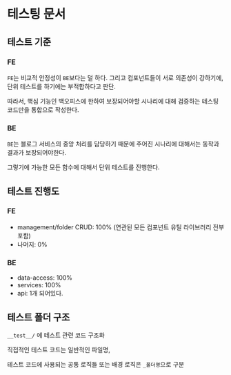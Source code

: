 # 테스팅 문서
## 테스트 기준
### FE
`FE`는 비교적 안정성이 `BE`보다는 덜 하다. 그리고 컴포넌트들이 서로 의존성이 강하기에, 단위 테스트를 하기에는 부적합하다고 판단.

따라서, 핵심 기능인 백오피스에 한하여 보장되어야할 시나리에 대해 검증하는 테스팅 코드만을 통합으로 작성한다.

### BE
`BE`는 블로그 서비스의 중앙 처리를 담당하기 때문에 주어진 시나리에 대해서는 동작과 결과가 보장되어야한다.

그렇기에 가능한 모든 함수에 대해서 단위 테스트를 진행한다.

## 테스트 진행도
### FE
- management/folder CRUD: 100% (연관된 모든 컴포넌트 유틸 라이브러리 전부 포함)
- 나머지: 0%

### BE
- data-access: 100%
- services: 100%
- api: 1개 되어있다.

## 테스트 폴더 구조
`__test__/` 에 테스트 관련 코드 구조화

직접적인 테스트 코드는 일반적인 파일명,

테스트 코드에 사용되는 공통 로직들 또는 배경 로직은 `_폴더명`으로 구분